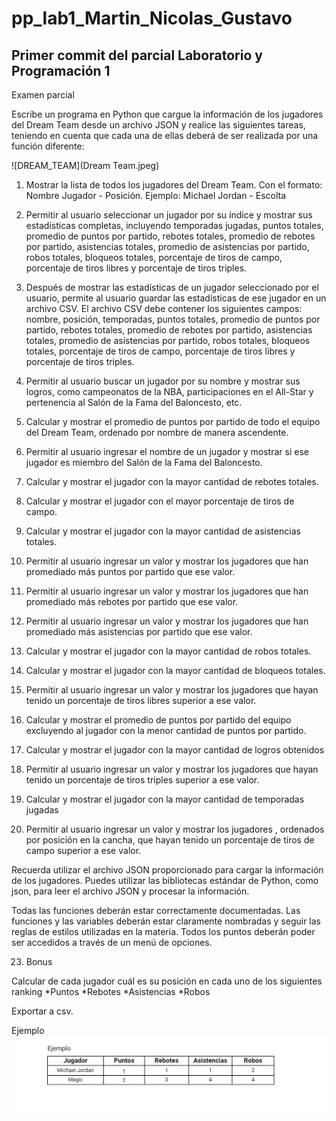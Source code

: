 # pp_lab1_Martin_Nicolas_Gustavo
## Primer commit del parcial Laboratorio y Programación 1
Examen parcial 

Escribe un programa en Python que cargue la información de los jugadores del Dream Team desde un archivo JSON y realice las siguientes tareas, teniendo en cuenta que cada una de ellas deberá de ser realizada por una función diferente:

![DREAM_TEAM](Dream Team.jpeg)

1) Mostrar la lista de todos los jugadores del Dream Team. Con el formato:
Nombre Jugador - Posición. Ejemplo:
Michael Jordan - Escolta

2) Permitir al usuario seleccionar un jugador por su índice y mostrar sus estadísticas completas, incluyendo temporadas jugadas, puntos totales, promedio de puntos por partido, rebotes totales, promedio de rebotes por partido, asistencias totales, promedio de asistencias por partido, robos totales, bloqueos totales, porcentaje de tiros de campo, porcentaje de tiros libres y porcentaje de tiros triples.

3) Después de mostrar las estadísticas de un jugador seleccionado por el usuario, permite al usuario guardar las estadísticas de ese jugador en un archivo CSV. El archivo CSV debe contener los siguientes campos: nombre, posición, temporadas, puntos totales, promedio de puntos por partido, rebotes totales, promedio de rebotes por partido, asistencias totales, promedio de asistencias por partido, robos totales, bloqueos totales, porcentaje de tiros de campo, porcentaje de tiros libres y porcentaje de tiros triples.

4) Permitir al usuario buscar un jugador por su nombre y mostrar sus logros, como campeonatos de la NBA, participaciones en el All-Star y pertenencia al Salón de la Fama del Baloncesto, etc.

5) Calcular y mostrar el promedio de puntos por partido de todo el equipo del Dream Team, ordenado por nombre de manera ascendente. 

6) Permitir al usuario ingresar el nombre de un jugador y mostrar si ese jugador es miembro del Salón de la Fama del Baloncesto.

7) Calcular y mostrar el jugador con la mayor cantidad de rebotes totales.

8) Calcular y mostrar el jugador con el mayor porcentaje de tiros de campo.

9) Calcular y mostrar el jugador con la mayor cantidad de asistencias totales.

10) Permitir al usuario ingresar un valor y mostrar los jugadores que han promediado más puntos por partido que ese valor.

11) Permitir al usuario ingresar un valor y mostrar los jugadores que han promediado más rebotes por partido que ese valor.

12) Permitir al usuario ingresar un valor y mostrar los jugadores que han promediado más asistencias por partido que ese valor.

13) Calcular y mostrar el jugador con la mayor cantidad de robos totales.

14) Calcular y mostrar el jugador con la mayor cantidad de bloqueos totales.

15) Permitir al usuario ingresar un valor y mostrar los jugadores que hayan tenido un porcentaje de tiros libres superior a ese valor.

16) Calcular y mostrar el promedio de puntos por partido del equipo excluyendo al jugador con la menor cantidad de puntos por partido.

17) Calcular y mostrar el jugador con la mayor cantidad de logros obtenidos

18) Permitir al usuario ingresar un valor y mostrar los jugadores que hayan tenido un porcentaje de tiros triples superior a ese valor.

19) Calcular y mostrar el jugador con la mayor cantidad de temporadas jugadas

20) Permitir al usuario ingresar un valor y mostrar los jugadores , ordenados por posición en la cancha, que hayan tenido un porcentaje de tiros de campo superior a ese valor.

Recuerda utilizar el archivo JSON proporcionado para cargar la información de los jugadores. Puedes utilizar las bibliotecas estándar de Python, como json, para leer el archivo JSON y procesar la información.

Todas las funciones deberán estar correctamente documentadas. 
Las funciones y las variables deberán estar claramente nombradas y seguir las reglas de estilos utilizadas en la materia. 
Todos los puntos deberán poder ser accedidos a través de un menú de opciones.








23) Bonus 

Calcular de cada jugador cuál es su posición en cada uno de los siguientes ranking
  *Puntos 
  *Rebotes 
  *Asistencias 
  *Robos

Exportar a csv.

Ejemplo
![EJEMPLO](Example.png)


